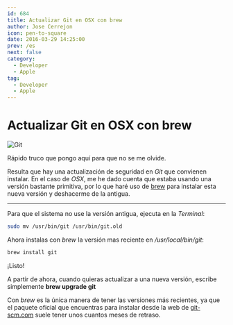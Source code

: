 ```yaml
---
id: 684
title: Actualizar Git en OSX con brew
author: Jose Cerrejon
icon: pen-to-square
date: 2016-03-29 14:25:00
prev: /es
next: false
category:
  - Developer
  - Apple
tag:
  - Developer
  - Apple
---
```


# Actualizar Git en OSX con brew

![Git](/images/git.png)

Rápido truco que pongo aquí para que no se me olvide.

Resulta que hay una actualización de seguridad en *Git* que convienen instalar. En el caso de *OSX*, me he dado cuenta que estaba usando una versión bastante primitiva, por lo que haré uso de [brew](http://brew.sh) para instalar esta nueva versión y deshacerme de la antigua.

- - -
Para que el sistema no use la versión antigua, ejecuta en la *Terminal*:

```bash
sudo mv /usr/bin/git /usr/bin/git.old
```

Ahora instalas con *brew* la versión mas reciente en */usr/local/bin/git*:

```bash
brew install git
```

¡Listo!

A partir de ahora, cuando quieras actualizar a una nueva versión, escribe  simplemente **brew upgrade git**

Con *brew* es la única manera de tener las versiones más recientes, ya que el paquete oficial que encuentras para instalar desde la web de [git-scm.com](https://git-scm.com/downloads) suele tener unos cuantos meses de retraso.